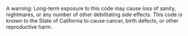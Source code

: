 A warning: Long-term exposure to this code may cause loss of sanity, nightmares, or any number of other debilitating side effects. This code is known to the State of California to cause cancer, birth defects, or other reproductive harm.
